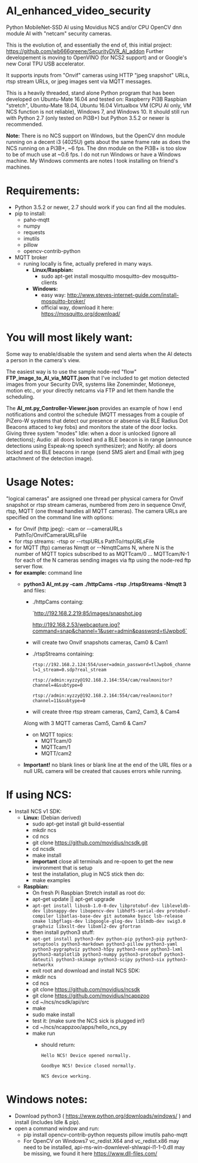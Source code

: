 # AI_enhanced_video_security
Python MobileNet-SSD AI using Movidius NCS and/or CPU OpenCV dnn module AI with "netcam" security cameras.

This is the evolution of, and essentially the end of, this initial project:
https://github.com/wb666greene/SecurityDVR_AI_addon
Further developement is moving to OpenVINO (for NCS2 support) and or Google's new Coral TPU USB accelerator.

It supports inputs from "Onvif" cameras using HTTP "jpeg snapshot" URLs, rtsp stream URLs, or jpeg images sent via MQTT messages.

This is a heavily threaded, stand alone Python program that has been developed on Ubuntu-Mate 16.04 and tested on: Raspberry Pi3B Raspbian "stretch", Ubuntu-Mate 18.04, Ubuntu 16.04 Virtualbox VM (CPU AI only, VM NCS function is not reliable), Windows 7, and Windows 10.  It should still run with Python 2.7 (only tested on Pi3B+) but Python 3.5.2 or newer is recommended.

**Note:** There is no NCS support on Windows, but the OpenCV dnn module running on a decent i3 (4025U) gets about the same frame rate as does the NCS running on a Pi3B+, ~6 fps.  The dnn module on the Pi3B+ is too slow to be of much use at ~0.6 fps.  I do not run Windows or have a Windows machine.  My Windows comments are notes I took installing on friend's machines.

# Requirements:
  - Python 3.5.2 or newer, 2.7 should work if you can find all the modules.
  - pip to install:
    - paho-mqtt
    - numpy
    - requests
    - imutils
    - pillow
    - opencv-contrib-python
  - MQTT broker
    - runing locally is fine, actually prefered in many ways.
      - **Linux/Raspbian:**
        - sudo apt-get install mosquitto mosquitto-dev mosquitto-clients
      - **Windows:**
        - easy way: http://www.steves-internet-guide.com/install-mosquitto-broker/
        - official way, download it here: https://mosquitto.org/download/

# You will most likely want:
Some way to enable/disable the system and send alerts when the AI detects a person in the camera's view.  

The easiest way is to use the sample node-red "flow" **FTP_image_to_AI_via_MQTT.json** that I've included to get motion detected images from your Security DVR, systems like Zoneminder, Motioneye, motion etc., or your directly netcams via FTP and let them handle the scheduling.  

The **AI_mt.py_Controller-Viewer.json** provides an example of how I end notifications and control the schedule (MQTT messages from a couple of PiZero-W systems that detect our presence or absense via BLE Radius Dot Beacons attaced to key fobs) and monitors the state of the door locks.  Giving three system "modes" Idle: when a door is unlocked (ignore all detections);  Audio: all doors locked and a BLE beacon is in range (announce detections using Espeak-ng speech synthesizer); and Notify: all doors locked and no BLE beacons in range (send SMS alert and Email with jpeg attachment of the detection image).


# Usage Notes:

"logical cameras" are assigned one thread per physical camera for Onvif snapshot or rtsp stream cameras, numbered from zero in sequence Onvif, rtsp, MQTT (one thread handles all MQTT cameras).  The camera URLs are specified on the command line with options:
  - for Onvif (http jpeg): -cam or --cameraURLs  PathTo/OnvifCameraURLsFile
  - for rtsp streams: -rtsp or --rtspURLs  PathTo/rtspURLsFile
  - for MQTT (ftp) cameras Nmqtt or --NmqttCams  N, where N is the number of MQTT topics subscribed to as MQTTcam/0 ... MQTTcam/N-1 for each of the N cameras sending images via ftp using the node-red ftp server flow.
  - **for example:** command line
    - **python3 AI_mt.py -cam ./httpCams -rtsp ./rtspStreams -Nmqtt 3** and files:
      - ./httpCams containg:
      
         `http://192.168.2.219:85/images/snapshot.jpg
         
         http://192.168.2.53/webcapture.jpg?command=snap&channel=1&user=admin&password=tlJwpbo6`
      - will create two Onvif snapshots cameras, Cam0 & Cam1
        
      - ./rtspStreams containing: 
      
        `rtsp://192.168.2.124:554/user=admin_password=tlJwpbo6_channel=1_stream=0.sdp?real_stream`
        
        `rtsp://admin:xyzzy@192.168.2.164:554/cam/realmonitor?channel=4&subtype=0`
        
        `rtsp://admin:xyzzy@192.168.2.164:554/cam/realmonitor?channel=11&subtype=0`
       - will create three rtsp stream cameras, Cam2, Cam3, & Cam4
        
        Along with 3 MQTT cameras Cam5, Cam6 & Cam7
         - on MQTT topics:
           - MQTTcam/0
           - MQTTcam/1
           - MQTT/cam2
     - **Important!** no blank lines or blank line at the end of the URL files or a null URL camera will be created that causes errors while running.
           




# If using NCS:
  - Install NCS v1 SDK:
    - **Linux:** (Debian derived)
      - sudo apt-get install git build-essential
      - mkdir ncs
      - cd ncs
      - git clone https://github.com/movidius/ncsdk.git
      - cd ncsdk
      - make install
      - **important** close all terminals and re-opoen to get the new invironment that is setup
      - test the installation, plug in NCS stick then do:
      - make examples
    - **Raspbian:**
      - On fresh Pi Raspbian Stretch install as root do:
      - apt-get update || apt-get upgrade
      - `apt-get install libusb-1.0-0-dev libprotobuf-dev libleveldb-dev libsnappy-dev libopencv-dev libhdf5-serial-dev protobuf-compiler libatlas-base-dev git automake byacc lsb-release cmake libgflags-dev libgoogle-glog-dev liblmdb-dev swig3.0 graphviz libxslt-dev libxml2-dev gfortran`
      - then install python3 stuff:
      - `apt-get install python3-dev python-pip python3-pip python3-setuptools python3-markdown python3-pillow python3-yaml  python3-pygraphviz python3-h5py python3-nose python3-lxml python3-matplotlib python3-numpy python3-protobuf python3-dateutil python3-skimage python3-scipy python3-six python3-networkx`
      - exit root and download and install NCS SDK:
      - mkdir ncs
      - cd ncs
      - git clone https://github.com/movidius/ncsdk
      - git clone https://github.com/movidius/ncappzoo
      - cd ~/ncs/ncsdk/api/src
      - make
      - sudo make install
      - test it: (make sure the NCS sick is plugged in!)
      - cd ~/ncs/ncappzoo/apps/hello_ncs_py
      - make run
        - should return:
        
           `Hello NCS! Device opened normally.`
           
           `Goodbye NCS! Device closed normally.`
           
           `NCS device working.`
  

# Windows notes:
  - Download python3 ( https://www.python.org/downloads/windows/ ) and install (includes Idle & pip).
  - open a command window and run:
    - pip install opencv-contrib-python requests pillow imutils paho-mqtt
    - For OpenCV on Windows7 vc_redist.X64 and vc_redist.x86 may need to be installed, api-ms-win-downlevel-shlwapi-l1-1-0.dll may be missing, we found it here https://www.dll-files.com/



  
